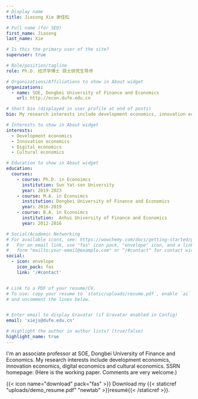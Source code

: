 ```yaml
---
# Display name
title: Jiasong Xie 谢佳松

# Full name (for SEO)
first_name: Jiasong
last_name: Xie

# Is this the primary user of the site?
superuser: true

# Role/position/tagline
role: Ph.D. 经济学博士 硕士研究生导师

# Organizations/Affiliations to show in About widget
organizations:
  - name: SOE, Dongbei University of Finance and Economics
    url: http://econ.dufe.edu.cn  

# Short bio (displayed in user profile at end of posts)
bio: My research interests include development economics, innovation economics and digital economics.

# Interests to show in About widget
interests:
  - Development economics
  - Innovation economics
  - Digital economics
  - Cultural economics

# Education to show in About widget
education:
  courses:
    - course: Ph.D. in Econoimcs
      institution: Sun Yat-sen University
      year: 2019-2023
    - course: M.A. in Econoimcs
      institution: Dongbei University of Finance and Economics
      year: 2016-2019
    - course: B.A. in Econoimcs
      institution:  Anhui University of Finance and Economics
      year: 2012-2016

# Social/Academic Networking
# For available icons, see: https://wowchemy.com/docs/getting-started/page-builder/#icons
#   For an email link, use "fas" icon pack, "envelope" icon, and a link in the
#   form "mailto:your-email@example.com" or "/#contact" for contact widget.
social:
  - icon: envelope
    icon_pack: fas
    link: '/#contact'


# Link to a PDF of your resume/CV.
# To use: copy your resume to `static/uploads/resume.pdf`, enable `ai` icons in `params.yaml`,
# and uncomment the lines below.


# Enter email to display Gravatar (if Gravatar enabled in Config)
email: 'xiejs@dufe.edu.cn'

# Highlight the author in author lists? (true/false)
highlight_name: true
---
```

I'm an associate professor at SOE, Dongbei University of Finance and Economics. My research interests include development economics, innovation economics, digital economics and cultural economics. SSRN homepage: <a href="https://papers.ssrn.com/sol3/cf_dev/AbsByAuth.cfm?per_id=5915185" SSRN> </a> (Here is the working paper. Comments are very welcome.)

{{< icon name="download" pack="fas" >}} Download my {{< staticref "uploads/demo_resume.pdf" "newtab" >}}resumé{{< /staticref >}}.
